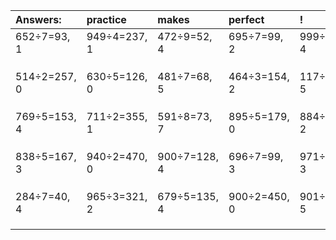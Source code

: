 | Answers: | practice | makes | perfect | ! |
| :--- | :--- | :--- | :--- | :--- |
| 652÷7=93, 1 | 949÷4=237, 1 | 472÷9=52, 4 | 695÷7=99, 2 | 999÷5=199, 4 | 
|   |   |   |   |   | 
|   |   |   |   |   | 
|   |   |   |   |   | 
| 514÷2=257, 0 | 630÷5=126, 0 | 481÷7=68, 5 | 464÷3=154, 2 | 117÷7=16, 5 | 
|   |   |   |   |   | 
|   |   |   |   |   | 
|   |   |   |   |   | 
| 769÷5=153, 4 | 711÷2=355, 1 | 591÷8=73, 7 | 895÷5=179, 0 | 884÷9=98, 2 | 
|   |   |   |   |   | 
|   |   |   |   |   | 
|   |   |   |   |   | 
| 838÷5=167, 3 | 940÷2=470, 0 | 900÷7=128, 4 | 696÷7=99, 3 | 971÷8=121, 3 | 
|   |   |   |   |   | 
|   |   |   |   |   | 
|   |   |   |   |   | 
| 284÷7=40, 4 | 965÷3=321, 2 | 679÷5=135, 4 | 900÷2=450, 0 | 901÷8=112, 5 | 
|   |   |   |   |   | 
|   |   |   |   |   | 
|   |   |   |   |   | 

